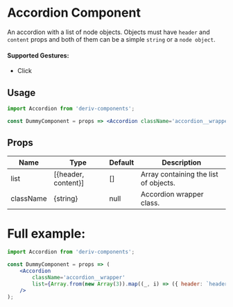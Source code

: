 # Accordion Component

An accordion with a list of node objects. Objects must have `header` and `content` props and both of them can be a simple `string` or a `node object`.

#### Supported Gestures:

-   Click

## Usage

```jsx
import Accordion from 'deriv-components';

const DummyComponent = props => <Accordion className='accordion__wrapper' list={data} />;
```

## Props

| Name      | Type                | Default | Description                           |
| --------- | ------------------- | ------- | ------------------------------------- |
| list      | [{header, content}] | []      | Array containing the list of objects. |
| className | {string}            | null    | Accordion wrapper class.              |

# Full example:

```jsx
import Accordion from 'deriv-components';

const DummyComponent = props => (
    <Accordion
        className='accordion__wrapper'
        list={Array.from(new Array(3)).map((_, i) => ({ header: `header ${i + 1}`, content: `content ${i + 1}` }))}
    />
);
```
